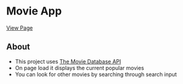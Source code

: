 # Movie App

[View Page](https://amrdesai.github.io/movie-app-tmdb/)

## About
- This project uses [The Movie Database API](https://www.themoviedb.org/)
- On page load it displays the current popular movies
- You can look for other movies by searching through search input

